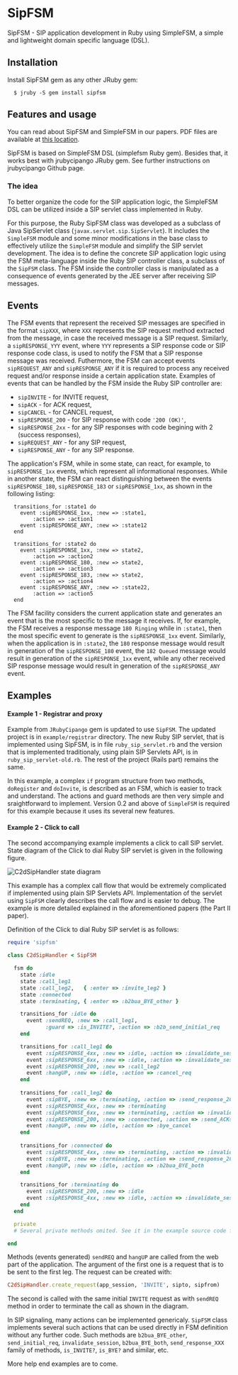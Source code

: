 # SipFSM

SipFSM - SIP application development in Ruby using SimpleFSM, a simple and lightweight domain specific language (DSL).

## Installation

Install SipFSM gem as any other JRuby gem:

      $ jruby -S gem install sipfsm

## Features and usage

You can read about SipFSM and SimpleFSM in our papers. PDF files are available at [this location](http://scholar.google.com/citations?user=7RoQiiQAAAAJ).

SipFSM is based on SimpleFSM DSL (simplefsm Ruby gem). Besides that, it works best with jrubycipango JRuby gem. See further instructions on jrubycipango Github page.

### The idea

To better organize the code for the SIP application logic,
the SimpleFSM DSL can be utilized inside a SIP servlet
class implemented in Ruby.

For this purpose, the Ruby SipFSM class was developed as a subclass of Java SipServlet class (`javax.servlet.sip.SipServlet`). It includes the `SimpleFSM` module and some minor modifications in the base class to effectively utilize the `SimpleFSM` module and simplify the SIP servlet development. The idea is to define the concrete SIP application logic using the FSM meta-language inside the Ruby SIP controller class, a subclass of the `SipFSM` class. The FSM inside the controller class is manipulated as a consequence of events generated by the JEE server after receiving SIP messages.

## Events 

The FSM events that represent the received SIP messages are specified in the format `sipXXX`, where `XXX` represents the SIP request method extracted from the message, in case the received message is a SIP request. Similarly, a `sipRESPONSE_YYY` event, where `YYY` represents a SIP response code or SIP response code class, is used to notify the FSM that a SIP response message was received. Futhermore, the FSM can accept events `sipREQUEST_ANY` and `sipRESPONSE_ANY` if it is required to process any received request and/or response inside a certain application state. Examples of events that can be handled by the FSM inside the Ruby SIP controller are: 

  - `sipINVITE` - for INVITE request,
  - `sipACK` - for ACK request,
  - `sipCANCEL` - for CANCEL request,
  - `sipRESPONSE_200` - for SIP response with code `'200 (OK)'`,
  - `sipRESPONSE_2xx` - for any SIP responses with code begining with 2 (success responses),
  - `sipREQUEST_ANY` - for any SIP request,
  - `sipRESPONSE_ANY` - for any SIP response.

The application's FSM, while in some state, can react, for example,  to `sipRESPONSE_1xx` events, which represent all informational responses. While in another state, the FSM can react distinguishing between the events `sipRESPONSE_180`, `sipRESPONSE_183` or `sipRESPONSE_1xx`, as shown in the following listing: 

      transitions_for :state1 do
        event :sipRESPONSE_1xx, :new => :state1, 
            :action => :action1
        event :sipRESPONSE_ANY, :new => :state12
      end

      transitions_for :state2 do
        event :sipRESPONSE_1xx, :new => state2, 
            :action => :action2
        event :sipRESPONSE_180, :new => state2, 
            :action => :action3
        event :sipRESPONSE_183, :new => state2, 
            :action => :action4
        event :sipRESPONSE_ANY, :new => :state22, 
            :action => :action5
      end

The FSM facility considers the current application state and generates an event that is the most specific to the message it receives.  If, for example, the FSM receives a response message `180 Ringing` while in `:state1`, then the most specific event to generate is the `sipRESPONSE_1xx` event. Similarly, when the application is in `:state2`, the `180` response message would result in generation of the `sipRESPONSE_180` event, the `182 Queued` message would result in generation of the `sipRESPONSE_1xx` event, while any other received SIP response message would result in generation of the `sipRESPONSE_ANY` event. 

## Examples
#### Example 1 - Registrar and proxy

Example from `JRubyCipango` gem is updated to use `SipFSM`. The updated project is in `example/registrar` directory.
The new Ruby SIP servlet, that is implemented using SipFSM, is in file `ruby_sip_servlet.rb` and the version that is implemented traditionaly, using plain SIP Servlets API, is in `ruby_sip_servlet-old.rb`.
The rest of the project (Rails part) remains the same.

In this example, a complex `if` program structure from two methods, `doRegister` and `doInvite`, is described as an FSM, which is easier to track and understand. The actions and guard methods are then very simple and sraightforward to implement. Version 0.2 and above of `SimpleFSM` is required for this example because it uses its several new features.

#### Example 2 - Click to call

The second accompanying example implements a click to call SIP servlet. State diagram of the Click to dial Ruby SIP servlet is given in the following figure.

![C2dSipHandler state diagram](http://edin.ictlab.com.ba/images/c2d_statediagram.png)

This example has a complex call flow that would be extremely complicated if implemented using plain SIP Servlets API. Implementation of the servlet using `SipFSM` clearly describes the call flow and is easier to debug. The example is more detailed explained in the aforementioned papers (the Part II paper).



Definition of the Click to dial Ruby SIP servlet is as follows:

```ruby
require 'sipfsm'

class C2dSipHandler < SipFSM

  fsm do
    state :idle
    state :call_leg1
    state :call_leg2,   { :enter => :invite_leg2 }
    state :connected
    state :terminating, { :enter => :b2bua_BYE_other }

    transitions_for :idle do
      event :sendREQ, :new => :call_leg1, 
            :guard => :is_INVITE?, :action => :b2b_send_initial_req 
    end

    transitions_for :call_leg1 do
      event :sipRESPONSE_4xx, :new => :idle, :action => :invalidate_session
      event :sipRESPONSE_6xx, :new => :idle, :action => :invalidate_session
      event :sipRESPONSE_200, :new => :call_leg2
      event :hangUP, :new => :idle, :action => :cancel_req
    end
      
    transitions_for :call_leg2 do
      event :sipBYE, :new => :terminating, :action => :send_response_200
      event :sipRESPONSE_4xx, :new => :terminating
      event :sipRESPONSE_6xx, :new => :terminating, :action => :invalidate_session 
      event :sipRESPONSE_200, :new => :connected, :action => :send_ACKs
      event :hangUP, :new => :idle, :action => :bye_cancel
    end
      
    transitions_for :connected do
      event :sipRESPONSE_4xx, :new => :terminating, :action => :invalidate_session 
      event :sipBYE, :new => :terminating, :action => :send_response_200
      event :hangUP, :new => :idle, :action => :b2bua_BYE_both
    end

    transitions_for :terminating do
      event :sipRESPONSE_200, :new => :idle
      event :sipRESPONSE_4xx, :new => :idle, :action => :invalidate_session 
    end
  end

  private
  # Several private methods omited. See it in the example source code file.

end
```
Methods (events generated) `sendREQ` and `hangUP` are called from the web part of the application. The argument of the first one is a request that is to be sent to the first leg. The request can be created with:

```ruby
C2dSipHandler.create_request(app_session, 'INVITE', sipto, sipfrom)
```

The second is called with the same initial `INVITE` request as with `sendREQ` method in order to terminate the call as shown in the diagram.

In SIP signaling, many actions can be implemented genericaly. `SipFSM` class implements several such actions that can be used directly in FSM definition without any further code. Such methods are `b2bua_BYE_other`, `send_initial_req`, `invalidate_session`, `b2bua_BYE_both`, `send_response_XXX` family of methods, `is_INVITE?`, `is_BYE?` and similar, etc.

More help end examples are to come.




